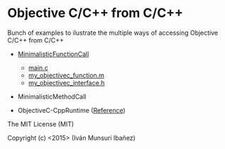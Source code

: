 # Objective C/C++ from C/C++
Bunch of examples to ilustrate the multiple ways of accessing Objective C/C++ from C/C++

- <a href="https://github.com/munsuri/objectivec-cpp_from_c-cpp/tree/master/MinimalisticFunctionCall">MinimalisticFunctionCall</a>
  - <a href="MinimalisticFunctionCall/main.c">main.c</a>
  - <a href="MinimalisticFunctionCall/my_objectivec_function.m">my_objectivec_function.m</a>
  - <a href="MinimalisticFunctionCall/my_objectivec_interface.h">my_objectivec_interface.h</a>

- MinimalisticMethodCall

- ObjectiveC-CppRuntime (<a href="https://developer.apple.com/library/mac/documentation/Cocoa/Reference/ObjCRuntimeRef/index.html">Reference</a>)

The MIT License (MIT)

Copyright (c) <2015> (Iván Munsuri Ibañez)
